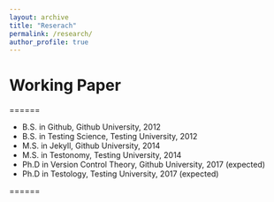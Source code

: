 ```yaml
---
layout: archive
title: "Reserach"
permalink: /research/
author_profile: true
---
```


Working Paper
======
======
* B.S. in Github, Github University, 2012
* B.S. in Testing Science, Testing University, 2012
* M.S. in Jekyll, Github University, 2014
* M.S. in Testonomy, Testing University, 2014
* Ph.D in Version Control Theory, Github University, 2017 (expected)
* Ph.D in Testology, Testing University, 2017 (expected)

======
